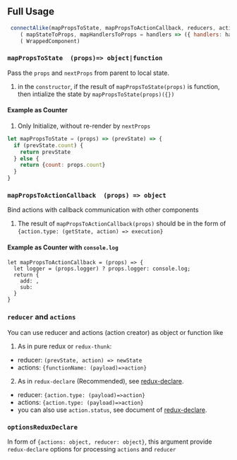 ## Full Usage
```js 
 connectAlike(mapPropsToState, mapPropsToActionCallback, reducers, actions = {}, optionsReduxDeclare = {}) 
    ( mapStateToProps, mapHandlersToProps = handlers => ({ handlers: handlers }), options = {}) 
    ( WrappedComponent)
```

### `mapPropsToState  (props)=> object|function`
Pass the `props` and `nextProps` from parent to local state.  
1. in the `constructor`, if the result of `mapPropsToState(props)` is function, then intialize the state by `mapPropsToState(props)({})`

#### Example as Counter
1. Only Initialize, without re-render by `nextProps`
``` js
let mapPropsToState = (props) => (prevState) => {
  if (prevState.count) {
    return prevState
  } else {
    return {count: props.count}
  }
}
```

### `mapPropsToActionCallback  (props) => object` 
Bind actions with callback communication with other components
1. The result of `mapPropsToActionCallback(props)` should be in the form of `{action.type: (getState, action) => execution}`

#### Example as Counter with `console.log`
```
let mapPropsToActionCallback = (props) => {
  let logger = (props.logger) ? props.logger: console.log;
  return {
    add: ,
    sub:
  }
}
```

### `reducer` and `actions`
You can use reducer and actions (action creator) as object or function like
1. As in pure redux or `redux-thunk`:
  - reducer: `(prevState, action) => newState`
  - actions: `{functionName: (payload)=>action}`
2. As in `redux-declare` (Recommended), see [redux-declare](https://github.com/zhujinxuan/redux-declare).  
  - reducer: `{action.type: (payload)=>action}` 
  - actions: `{action.type: (payload)=>action}`
  - you can also use `action.status`, see document of [redux-declare](https://github.com/zhujinxuan/redux-declare).  


### `optionsReduxDeclare` 
In form of `{actions: object, reducer: object}`, this argument provide `redux-declare` options for processing `actions` and `reducer`
